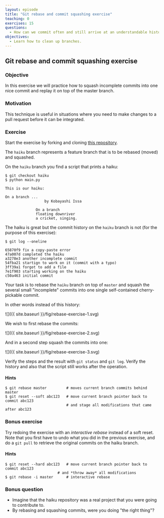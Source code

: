 ```yaml
---
layout: episode
title: "Git rebase and commit squashing exercise"
teaching: 0
exercises: 15
questions:
  - How can we commit often and still arrive at an understandable history?
objectives:
  - Learn how to clean up branches.
---
```


## Git rebase and commit squashing exercise

### Objective

In this exercise we will practice how to squash incomplete commits into one
nice commit and replay it on top of the master branch.


### Motivation

This technique is useful in situations where you need to make changes to a pull
request before it can be integrated.


### Exercise

Start the exercise by forking and cloning [this repository](https://github.com/bast/git-rebase-squash-exercise).

The `haiku` branch represents a feature branch that is to be rebased (moved) and squashed.

On the `haiku` branch you find a script that prints a haiku:

```shell
$ git checkout haiku
$ python main.py

This is our haiku:

On a branch ...
                  by Kobayashi Issa

              On a branch
              floating downriver
              a cricket, singing.
```

The haiku is great but the
commit history on
the `haiku` branch is not (for the purpose of this exercise):

```shell
$ git log --oneline

65870f9 fix a copy-paste error
47a007d completed the haiku
a3278e3 another incomplete commit
54fba21 startign to work on it (commit with a typo)
3ff39a1 forgot to add a file
7e1f903 starting working on the haiku
c50a463 initial commit
```

Your task is to rebase the `haiku` branch on top
of `master` and squash the several small "incomplete" commits into one single
self-contained cherry-pickable commit.

In other words instead of this history:

![]({{ site.baseurl }}/fig/rebase-exercise-1.svg)

We wish to first rebase the commits:

![]({{ site.baseurl }}/fig/rebase-exercise-2.svg)

And in a second step squash the commits into one:

![]({{ site.baseurl }}/fig/rebase-exercise-3.svg)

Verify the steps and the result with `git status` and `git log`.
Verify the history and also that the script still works after the operation.

#### Hints

```shell
$ git rebase master         # moves current branch commits behind master
$ git reset --soft abc123   # move current branch pointer back to commit abc123
                            # and stage all modifications that came after abc123
```

### Bonus exercise

Try redoing the exercise with an *interactive rebase* instead of a soft reset.
Note that you first have to undo what you did in the previous exercise, and do a 
`git pull` to retrieve the original commits on the haiku branch.

#### Hints

```shell
$ git reset --hard abc123   # move current branch pointer back to commit abc123
      	    	   	    # and *throw away* all modifications
$ git rebase -i master	    # interactive rebase
```

### Bonus question

- Imagine that the haiku repository was a real project that you were going to contribute to. 
- By rebasing and squashing commits, were you doing "the right thing"?



